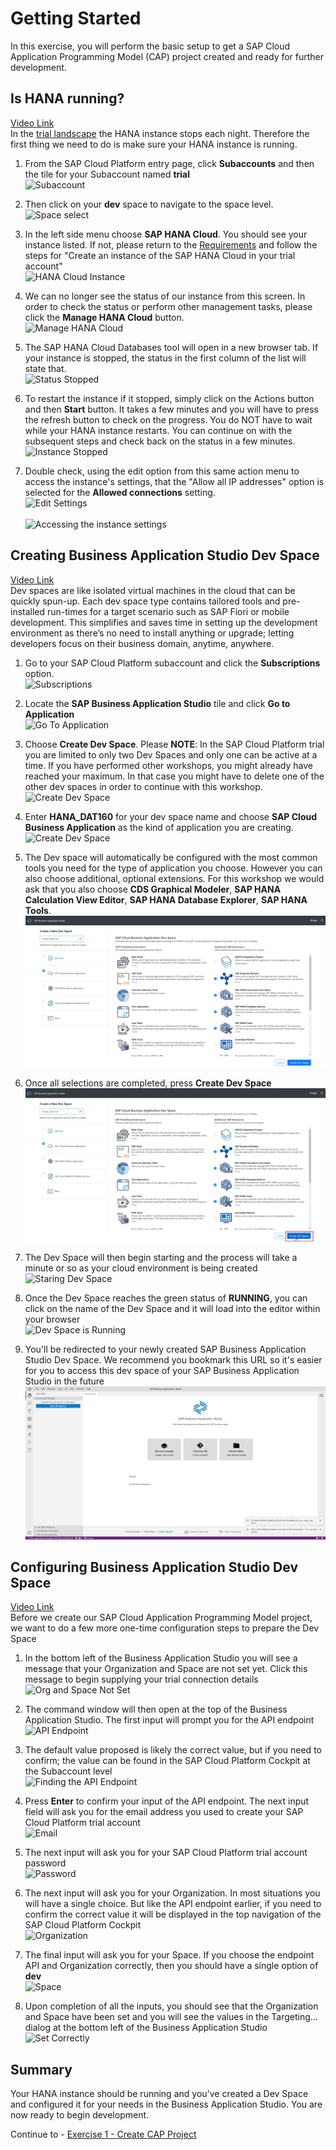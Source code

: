 # Getting Started

In this exercise, you will perform the basic setup to get a SAP Cloud Application Programming Model (CAP) project created and ready for further development.</br>

## Is HANA running?

[Video Link](https://www.youtube.com/watch?v=8rT-PEUg8Uw&t=20s)</br>
In the [trial landscape](https://account.hanatrial.ondemand.com/) the HANA instance stops each night. Therefore the first thing we need to do is make sure your HANA instance is running.

1. From the SAP Cloud Platform entry page, click **Subaccounts** and then the tile for your Subaccount named **trial**
</br>![Subaccount](/exercises/ex0/images/subaccount.png)

1. Then click on your **dev** space to navigate to the space level. </br>![Space select](/exercises/ex0/images/space_select.png)

2. In the left side menu choose **SAP HANA Cloud**. You should see your instance listed. If not, please return to the [Requirements](../../README.md#Requirements) and follow the steps for "Create an instance of the SAP HANA Cloud in your trial account"</br>![HANA Cloud Instance](images/3_2.png)

3. We can no longer see the status of our instance from this screen. In order to check the status or perform other management tasks, please click the **Manage HANA Cloud** button.<br>![Manage HANA Cloud](images/manage_hana_cloud.png)
   
4. The SAP HANA Cloud Databases tool will open in a new browser tab. If your instance is stopped, the status in the first column of the list will state that.</br>![Status Stopped](images/status_stopped.png)

5. To restart the instance if it stopped, simply click on the Actions button and then  **Start** button. It takes a few minutes and you will have to press the refresh button to check on the progress. You do NOT have to wait while your HANA instance restarts. You can continue on with the subsequent steps and check back on the status in a few minutes.</br>![Instance Stopped](images/start_me.png)

6. Double check, using the edit option from this same action menu to access the instance's settings, that the "Allow all IP addresses" option is selected for the **Allowed connections** setting.</br>![Edit Settings](images/settings_edit.png)</br></br>![Accessing the instance settings](images/advanced_settings.png)

## Creating Business Application Studio Dev Space

[Video Link](https://www.youtube.com/watch?v=8rT-PEUg8Uw&t=297s)</br>
Dev spaces are like isolated virtual machines in the cloud that can be quickly spun-up. Each dev space type contains tailored tools and pre-installed run-times for a target scenario such as SAP Fiori or mobile development. This simplifies and saves time in setting up the development environment as there’s no need to install anything or upgrade; letting developers focus on their business domain, anytime, anywhere.

1. Go to your SAP Cloud Platform subaccount and click the **Subscriptions** option.</br>![Subscriptions](images/01-01%20SCP%20Subscriptions_.jpg)

2. Locate the **SAP Business Application Studio** tile and click **Go to Application**</br>![Go To Application](images/go_to_application.png)

3. Choose **Create Dev Space**. Please **NOTE**: In the SAP Cloud Platform trial you are limited to only two Dev Spaces and only one can be active at a time. If you have performed other workshops, you might already have reached your maximum. In that case you might have to delete one of the other dev spaces in order to continue with this workshop. </br>![Create Dev Space](images/AppStudio%20Dev%20Space%20Manager_.jpg)

4. Enter **HANA_DAT160** for your dev space name and choose **SAP Cloud Business Application** as the kind of application you are creating.</br>![Create Dev Space](images/create_dev_space.png)

5. The Dev space will automatically be configured with the most common tools you need for the type of application you choose. However you can also choose additional, optional extensions.  For this workshop we would ask that you also choose **CDS Graphical Modeler**, **SAP HANA Calculation View Editor**, **SAP HANA Database Explorer**, **SAP HANA Tools**.</br>![Optional Tools](images/optional_tools.png)

6. Once all selections are completed, press **Create Dev Space**</br>![Press Create Dev Space](images/press_create_dev_space.png)

7. The Dev Space will then begin starting and the process will take a minute or so as your cloud environment is being created</br>![Staring Dev Space](images/dev_space_starting.png)

8. Once the Dev Space reaches the green status of **RUNNING**, you can click on the name of the Dev Space and it will load into the editor within your browser</br>![Dev Space is Running](images/dev_space_running.png)

9. You'll be redirected to your newly created SAP Business Application Studio Dev Space. We recommend you bookmark this URL so it's easier for you to access this dev space of your SAP Business Application Studio in the future </br>![Business Application Studio is running](images/fully_running.png)

## Configuring Business Application Studio Dev Space

[Video Link](https://www.youtube.com/watch?v=8rT-PEUg8Uw&t=526s)</br>
Before we create our SAP Cloud Application Programming Model project, we want to do a few more one-time configuration steps to prepare the Dev Space

1. In the bottom left of the Business Application Studio you will see a message that your Organization and Space are not set yet. Click this message to begin supplying your trial connection details</br>![Org and Space Not Set](images/cf_not_set.png)

2. The command window will then open at the top of the Business Application Studio. The first input will prompt you for the API endpoint</br>![API Endpoint](images/api_endpoint.png)

3. The default value proposed is likely the correct value, but if you need to confirm; the value can be found in the SAP Cloud Platform Cockpit at the Subaccount level </br>![Finding the API Endpoint](images/api_endpoint_from_subaccount.png)

4. Press **Enter** to confirm your input of the API endpoint. The next input field will ask you for the email address you used to create your SAP Cloud Platform trial account </br>![Email](images/email.png)

5. The next input will ask you for your SAP Cloud Platform trial account password </br>![Password](images/password.png)

6. The next input will ask you for your Organization. In most situations you will have a single choice. But like the API endpoint earlier, if you need to confirm the correct value it will be displayed in the top navigation of the SAP Cloud Platform Cockpit </br>![Organization](images/organization.png)

7. The final input will ask you for your Space. If you choose the endpoint API and Organization correctly, then you should have a single option of **dev** </br>![Space](images/space.png)

8. Upon completion of all the inputs, you should see that the Organization and Space have been set and you will see the values in the Targeting... dialog at the bottom left of the Business Application Studio </br>![Set Correctly](images/org_space_set_correctly.png)

## Summary

Your HANA instance should be running and you've created a Dev Space and configured it for your needs in the Business Application Studio. You are now ready to begin development.

Continue to - [Exercise 1 - Create CAP Project](../ex1/README.md)
